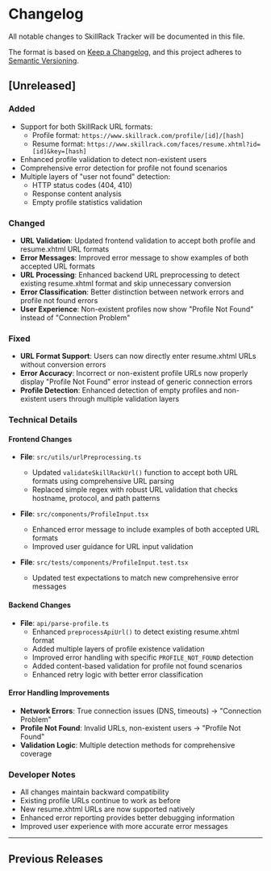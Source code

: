 # Changelog

All notable changes to SkillRack Tracker will be documented in this file.

The format is based on [Keep a Changelog](https://keepachangelog.com/en/1.0.0/),
and this project adheres to [Semantic Versioning](https://semver.org/spec/v2.0.0.html).

## [Unreleased]

### Added
- Support for both SkillRack URL formats:
  - Profile format: `https://www.skillrack.com/profile/[id]/[hash]`
  - Resume format: `https://www.skillrack.com/faces/resume.xhtml?id=[id]&key=[hash]`
- Enhanced profile validation to detect non-existent users
- Comprehensive error detection for profile not found scenarios
- Multiple layers of "user not found" detection:
  - HTTP status codes (404, 410)
  - Response content analysis
  - Empty profile statistics validation

### Changed
- **URL Validation**: Updated frontend validation to accept both profile and resume.xhtml URL formats
- **Error Messages**: Improved error message to show examples of both accepted URL formats
- **URL Processing**: Enhanced backend URL preprocessing to detect existing resume.xhtml format and skip unnecessary conversion
- **Error Classification**: Better distinction between network errors and profile not found errors
- **User Experience**: Non-existent profiles now show "Profile Not Found" instead of "Connection Problem"

### Fixed
- **URL Format Support**: Users can now directly enter resume.xhtml URLs without conversion errors
- **Error Accuracy**: Incorrect or non-existent profile URLs now properly display "Profile Not Found" error instead of generic connection errors
- **Profile Detection**: Enhanced detection of empty profiles and non-existent users through multiple validation layers

### Technical Details

#### Frontend Changes
- **File**: `src/utils/urlPreprocessing.ts`
  - Updated `validateSkillRackUrl()` function to accept both URL formats using comprehensive URL parsing
  - Replaced simple regex with robust URL validation that checks hostname, protocol, and path patterns

- **File**: `src/components/ProfileInput.tsx`
  - Enhanced error message to include examples of both accepted URL formats
  - Improved user guidance for URL input validation

- **File**: `src/tests/components/ProfileInput.test.tsx`
  - Updated test expectations to match new comprehensive error messages

#### Backend Changes
- **File**: `api/parse-profile.ts`
  - Enhanced `preprocessApiUrl()` to detect existing resume.xhtml format
  - Added multiple layers of profile existence validation
  - Improved error handling with specific `PROFILE_NOT_FOUND` detection
  - Added content-based validation for profile not found scenarios
  - Enhanced retry logic with better error classification

#### Error Handling Improvements
- **Network Errors**: True connection issues (DNS, timeouts) → "Connection Problem" 
- **Profile Not Found**: Invalid URLs, non-existent users → "Profile Not Found"
- **Validation Logic**: Multiple detection methods for comprehensive coverage

### Developer Notes
- All changes maintain backward compatibility
- Existing profile URLs continue to work as before
- New resume.xhtml URLs are now supported natively
- Enhanced error reporting provides better debugging information
- Improved user experience with more accurate error messages

---

## Previous Releases

<!-- Previous changelog entries would go here -->